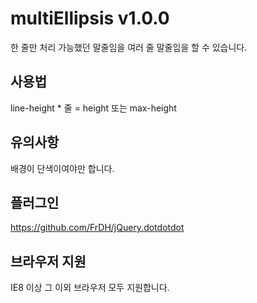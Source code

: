 # multiEllipsis v1.0.0
한 줄만 처리 가능했던 말줄임을 여러 줄 말줄임을 할 수 있습니다.

## 사용법
line-height * 줄 = height 또는 max-height

## 유의사항
배경이 단색이여야만 합니다.

## 플러그인
<https://github.com/FrDH/jQuery.dotdotdot>

## 브라우저 지원
IE8 이상 그 이외 브라우저 모두 지원합니다.